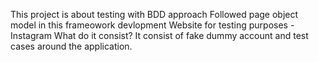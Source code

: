 This project is about testing with BDD approach
Followed page object model in this frameowork devlopment
Website for testing purposes - Instagram
What do it consist?
It consist of fake dummy account and test cases around the application.


